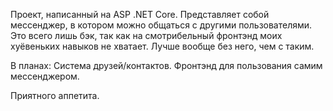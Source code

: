 Проект, написанный на ASP .NET Core. Представляет собой мессенджер, в котором можно общаться с другими пользователями.
Это всего лишь бэк, так как на смотрибельный фронтэнд моих хуёвеньких навыков не хватает. Лучше вообще без него, чем с таким.

В планах:
Система друзей/контактов.
Фронтэнд для пользования самим мессенджером.

Приятного аппетита.
